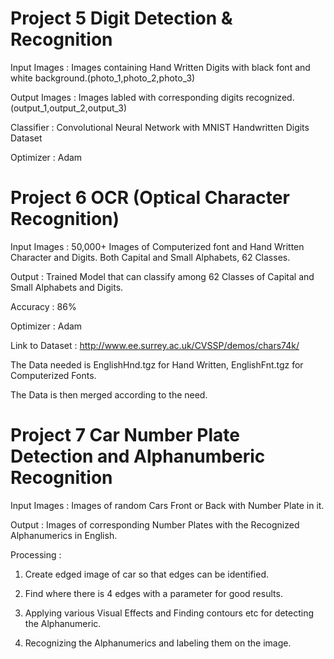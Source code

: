 # Project 5 Digit Detection & Recognition

Input Images : Images containing Hand Written Digits with black font and white background.(photo_1,photo_2,photo_3)

Output Images : Images labled with corresponding digits recognized.(output_1,output_2,output_3)

Classifier : Convolutional Neural Network with MNIST Handwritten Digits Dataset

Optimizer : Adam

# Project 6 OCR (Optical Character Recognition)

Input Images : 50,000+ Images of Computerized font and Hand Written Character and Digits. Both Capital and Small Alphabets, 62 Classes.

Output : Trained Model that can classify among 62 Classes of Capital and Small Alphabets and Digits.

Accuracy : 86%

Optimizer : Adam

Link to Dataset : http://www.ee.surrey.ac.uk/CVSSP/demos/chars74k/

The Data needed is EnglishHnd.tgz for Hand Written, EnglishFnt.tgz for Computerized Fonts.

The Data is then merged according to the need.

# Project 7 Car Number Plate Detection and Alphanumberic Recognition

Input Images : Images of random Cars Front or Back with Number Plate in it.

Output : Images of corresponding Number Plates with the Recognized Alphanumerics in English.

Processing : 

1. Create edged image of car so that edges can be identified.

2. Find where there is 4 edges with a parameter for good results.

3. Applying various Visual Effects and Finding contours etc for detecting the Alphanumeric.

4. Recognizing the Alphanumerics and labeling them on the image.
